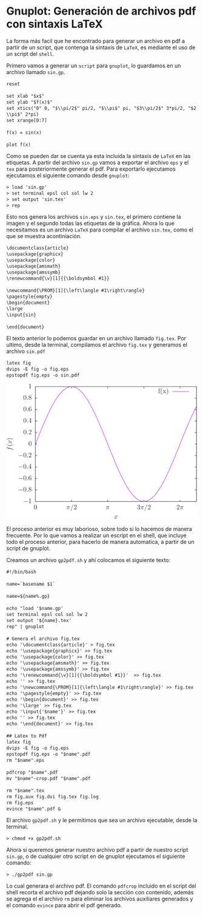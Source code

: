 # Gnuplot: Generación de archivos pdf con sintaxis LaTeX  #

La forma más facil que he encontrado para generar un archivo en pdf a partir de un script, que contenga la sintaxis de `LaTeX`, es mediante el uso de un script del `shell`.

Primero vamos a generar un `script` para `gnuplot`, lo guardamos en un archivo llamado `sin.gp`.

	reset

	set xlab "$x$"
	set ylab "$f(x)$"
	set xtics("0" 0, "$\\pi/2$" pi/2, "$\\pi$" pi, "$3\\pi/2$" 3*pi/2, "$2 \\pi$" 2*pi)
	set xrange[0:7]

	f(x) = sin(x)

	plot f(x)


Como se pueden dar se cuenta ya esta incluida la sintaxis de `LaTeX` en las etiquetas. A partir del archivo `sin.gp` vamos a exportar el archivo `eps` y el `tex` para posteriormente generar el pdf. Para exportarlo ejecutamos ejecutamos el siguiente comando desde `gnuplot`:

	> load 'sin.gp'
	> set terminal epsl col sol lw 2
	> set output 'sin.tex'
	> rep
	
Esto nos genera los archivos `sin.eps` y `sin.tex`, el primero contiene la imagen y el segundo todas las etiquetas de la gráfica. Ahora lo que necesitamos es un archivo `LaTeX` para compilar el archivo `sin.tex`, como el que se muestra acontiniación.

	\documentclass{article}
	\usepackage{graphicx}
	\usepackage{color}
	\usepackage{amsmath}
	\usepackage{amssymb}
	\renewcommand{\v}[1]{{\boldsymbol #1}}

	\newcommand{\PROM}[1]{\left\langle #1\right\rangle}
	\pagestyle{empty}
	\begin{document}
	\large
	\input{sin}

	\end{document}

El texto anterior lo podemos guardar en un archivo llamado `fig.tex`. Por ultimo, desde la terminal, compilamos el archivo `fig.tex` y generamos el archivo `sin.pdf`

	latex fig
	dvips -E fig -o fig.eps
	epstopdf fig.eps -o sin.pdf


![](sin.png)


El proceso anterior es muy laborioso, sobre todo si lo hacemos de manera frecuente. Por lo que vamos a realizar un escript en el shell, que incluye todo el proceso anterior, para hacerlo de manera automatica, a partir de un script de gnuplot.

Creamos un archivo `gp2pdf.sh` y ahí colocamos el siguiente texto:

	#!/bin/bash

	name=`basename $1`

	name=${name%.gp}

	echo "load '$name.gp'
	set terminal epsl col sol lw 2
	set output '${name}.tex'
	rep" | gnuplot

	# Genera el archivo fig.tex
	echo '\documentclass{article}' > fig.tex
	echo '\usepackage{graphicx}' >> fig.tex
	echo '\usepackage{color}' >> fig.tex
	echo '\usepackage{amsmath}' >> fig.tex
	echo '\usepackage{amssymb}' >> fig.tex
	echo '\renewcommand{\v}[1]{{\boldsymbol #1}}'  >> fig.tex
	echo '' >> fig.tex
	echo '\newcommand{\PROM}[1]{\left\langle #1\right\rangle}' >> fig.tex
	echo '\pagestyle{empty}' >> fig.tex
	echo '\begin{document}' >> fig.tex
	echo '\large' >> fig.tex
	echo '\input{'$name'}' >> fig.tex
	echo '' >> fig.tex
	echo '\end{document}' >> fig.tex

	## Latex to Pdf
	latex fig
	dvips -E fig -o fig.eps
	epstopdf fig.eps -o "$name".pdf
	rm "$name".eps

	pdfcrop "$name".pdf
	mv "$name"-crop.pdf "$name".pdf

	rm "$name".tex
	rm fig.aux fig.dvi fig.tex fig.log
	rm fig.eps
	evince "$name".pdf &


El archivo `gp2pdf.sh` y le permitimos que sea un archivo ejecutable, desde la terminal.

	> chmod +x gp2pdf.sh

Ahora si queremos generar nuestro archivo pdf a partir de nuestro script `sin.gp`, o de cualquier otro script en de gnuplot ejecutamos el siguiente comando:

	> ./gp2pdf sin.gp
	
Lo cual generara el archivo pdf. El comando `pdfcrop` incluido en el script del shell recorta el archivo pdf dejando solo la sección con contenido, además se agrega el el archivo `rm` para eliminar los archivos auxiliares generados y el comando `evince` para abrir el pdf generado. 
